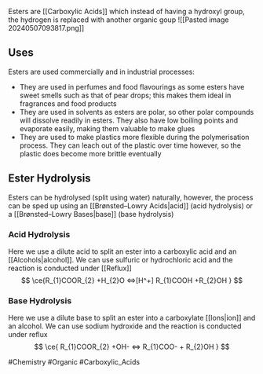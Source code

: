 Esters are [[Carboxylic Acids]] which instead of having a hydroxyl group, the hydrogen is replaced with another organic goup
![[Pasted image 20240507093817.png]]
## Uses
Esters are used commercially and in industrial processes:
- They are used in perfumes and food flavourings as some esters have sweet smells such as that of pear drops; this makes them ideal in fragrances and food products
- They are used in solvents as esters are polar, so other polar compounds will dissolve readily in esters. They also have low boiling points and evaporate easily, making them valuable to make glues
- They are used to make plastics more flexible during the polymerisation process. They can leach out of the plastic over time however, so the plastic does become more brittle eventually
## Ester Hydrolysis
Esters can be hydrolysed (split using water) naturally, however, the process can be sped up using an [[Brønsted–Lowry Acids|acid]] (acid hydrolysis) or a [[Brønsted–Lowry Bases|base]] (base hydrolysis)
### Acid Hydrolysis
Here we use a dilute acid to split an ester into a carboxylic acid and an [[Alcohols|alcohol]]. We can use sulfuric or hydrochloric acid and the reaction is conducted under [[Reflux]]
$$
\ce{R_{1}COOR_{2} +H_{2}O <=>[H^+] R_{1}COOH +R_{2}OH  }
$$
### Base Hydrolysis
Here we use a dilute base to split an ester into a carboxylate [[Ions|ion]] and an alcohol. We can use sodium hydroxide and the reaction is conducted under reflux
$$
\ce{ R_{1}COOR_{2} +OH- <=> R_{1}COO- + R_{2}OH }
$$

#Chemistry #Organic #Carboxylic_Acids 